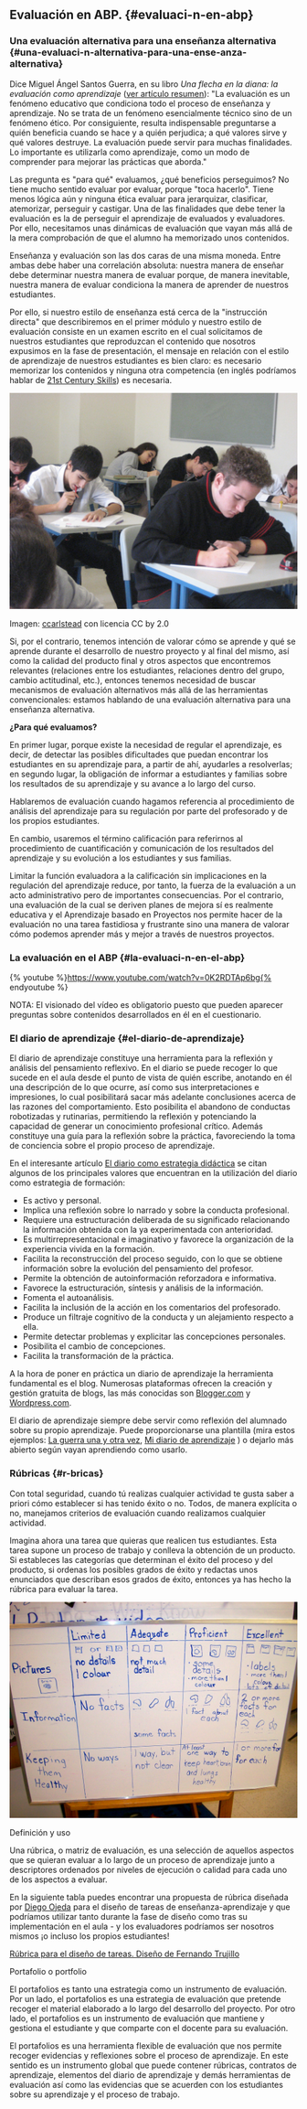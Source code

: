 ## Evaluación en ABP. {#evaluaci-n-en-abp}

### Una evaluación alternativa para una enseñanza alternativa {#una-evaluaci-n-alternativa-para-una-ense-anza-alternativa}

Dice Miguel Ángel Santos Guerra, en su libro _Una flecha en la diana: la evaluación como aprendizaje_ ([ver artículo resumen](https://www.google.com/url?q=http://multiblog.educacion.navarra.es/jmoreno1/files/2013/10/evaluaci%25C3%25B3n-de-la-escuela.pdf&sa=D&ust=1511270171055000&usg=AFQjCNEoxxUHBfVKCuQNB2aNQHNi3EMrUA)): &quot;La evaluación es un fenómeno educativo que condiciona todo el proceso de enseñanza y aprendizaje. No se trata de un fenómeno esencialmente técnico sino de un fenómeno ético. Por consiguiente, resulta indispensable preguntarse a quién beneficia cuando se hace y a quién perjudica; a qué valores sirve y qué valores destruye. La evaluación puede servir para muchas finalidades. Lo importante es utilizarla como aprendizaje, como un modo de comprender para mejorar las prácticas que aborda.&quot;

Las pregunta es &quot;para qué&quot; evaluamos, ¿qué beneficios perseguimos? No tiene mucho sentido evaluar por evaluar, porque &quot;toca hacerlo&quot;. Tiene menos lógica aún y ninguna ética evaluar para jerarquizar, clasificar, atemorizar, perseguir y castigar. Una de las finalidades que debe tener la evaluación es la de perseguir el aprendizaje de evaluados y evaluadores. Por ello, necesitamos unas dinámicas de evaluación que vayan más allá de la mera comprobación de que el alumno ha memorizado unos contenidos.

Enseñanza y evaluación son las dos caras de una misma moneda. Entre ambas debe haber una correlación absoluta: nuestra manera de enseñar debe determinar nuestra manera de evaluar porque, de manera inevitable, nuestra manera de evaluar condiciona la manera de aprender de nuestros estudiantes.

Por ello, si nuestro estilo de enseñanza está cerca de la &quot;instrucción directa&quot; que describiremos en el primer módulo y nuestro estilo de evaluación consiste en un examen escrito en el cual solicitamos de nuestros estudiantes que reproduzcan el contenido que nosotros expusimos en la fase de presentación, el mensaje en relación con el estilo de aprendizaje de nuestros estudiantes es bien claro: es necesario memorizar los contenidos y ninguna otra competencia (en inglés podríamos hablar de [21st Century Skills](https://www.google.com/url?q=http://www.bie.org/research/21st_century_skills&sa=D&ust=1511270171056000&usg=AFQjCNHB0Delyq5UJf8oeHFbKggIHt5otQ)) es necesaria.

![](/images/image17.jpg)

Imagen: [ccarlstead](https://www.google.com/url?q=http://www.flickr.com/photos/cristic/359572656/&sa=D&ust=1511270171057000&usg=AFQjCNFW8PlC9ldx784wDK8FDxKZY7VZHg) con licencia CC by 2.0

Si, por el contrario, tenemos intención de valorar cómo se aprende y qué se aprende durante el desarrollo de nuestro proyecto y al final del mismo, así como la calidad del producto final y otros aspectos que encontremos relevantes (relaciones entre los estudiantes, relaciones dentro del grupo, cambio actitudinal, etc.), entonces tenemos necesidad de buscar mecanismos de evaluación alternativos más allá de las herramientas convencionales: estamos hablando de una evaluación alternativa para una enseñanza alternativa.

**¿Para qué evaluamos?**

En primer lugar, porque existe la necesidad de regular el aprendizaje, es decir, de detectar las posibles dificultades que puedan encontrar los estudiantes en su aprendizaje para, a partir de ahí, ayudarles a resolverlas; en segundo lugar, la obligación de informar a estudiantes y familias sobre los resultados de su aprendizaje y su avance a lo largo del curso.

Hablaremos de evaluación cuando hagamos referencia al procedimiento de análisis del aprendizaje para su regulación por parte del profesorado y de los propios estudiantes.

En cambio, usaremos el término calificación para referirnos al procedimiento de cuantificación y comunicación de los resultados del aprendizaje y su evolución a los estudiantes y sus familias.

Limitar la función evaluadora a la calificación sin implicaciones en la regulación del aprendizaje reduce, por tanto, la fuerza de la evaluación a un acto administrativo pero de importantes consecuencias. Por el contrario, una evaluación de la cual se deriven planes de mejora sí es realmente educativa y el Aprendizaje basado en Proyectos nos permite hacer de la evaluación no una tarea fastidiosa y frustrante sino una manera de valorar cómo podemos aprender más y mejor a través de nuestros proyectos.

### La evaluación en el ABP {#la-evaluaci-n-en-el-abp}

{% youtube %}https://www.youtube.com/watch?v=0K2RDTAp6bg{% endyoutube %}

NOTA: El visionado del vídeo es obligatorio puesto que pueden aparecer preguntas sobre contenidos desarrollados en él en el cuestionario.



### El diario de aprendizaje {#el-diario-de-aprendizaje}

El diario de aprendizaje constituye una herramienta para la reflexión y análisis del pensamiento reflexivo. En el diario se puede recoger lo que sucede en el aula desde el punto de vista de quién escribe, anotando en él una descripción de lo que ocurre, así como sus interpretaciones e impresiones, lo cual posibilitará sacar más adelante conclusiones acerca de las razones del comportamiento. Esto posibilita el abandono de conductas robotizadas y rutinarias, permitiendo la reflexión y potenciando la capacidad de generar un conocimiento profesional crítico. Además constituye una guía para la reflexión sobre la práctica, favoreciendo la toma de conciencia sobre el propio proceso de aprendizaje.

En el interesante artículo [El diario como estrategia didáctica](http://aprendeenlinea.udea.edu.co/boa/contenidos.php/8ffccad7bc2328aa00d9344288580dd7/128/1/contenido/) se citan algunos de los principales valores que encuentran en la utilización del diario como estrategia de formación:


*   Es activo y personal.
*   Implica una reflexión sobre lo narrado y sobre la conducta profesional.
*   Requiere una estructuración deliberada de su significado relacionando la información obtenida con la ya experimentada con anterioridad.
*   Es multirrepresentacional e imaginativo y favorece la organización de la experiencia vivida en la formación.
*   Facilita la reconstrucción del proceso seguido, con lo que se obtiene información sobre la evolución del pensamiento del profesor.
*   Permite la obtención de autoinformación reforzadora e informativa.
*   Favorece la estructuración, síntesis y análisis de la información.
*   Fomenta el autoanálisis.
*   Facilita la inclusión de la acción en los comentarios del profesorado.
*   Produce un filtraje cognitivo de la conducta y un alejamiento respecto a ella.
*   Permite detectar problemas y explicitar las concepciones personales.
*   Posibilita el cambio de concepciones.
*   Facilita la transformación de la práctica.

A la hora de poner en práctica un diario de aprendizaje la herramienta fundamental es el blog. Numerosas plataformas ofrecen la creación y gestión gratuita de blogs, las más conocidas son [Blogger.com](https://www.google.com/url?q=https://www.blogger.com/&sa=D&ust=1511270171062000&usg=AFQjCNFNlvqWbhtvWfeDUFt9Og1jOqSZXg) y [Wordpress.com](https://www.google.com/url?q=https://wordpress.com/&sa=D&ust=1511270171062000&usg=AFQjCNFHHHepeeoY8yY5Y1B5iPYuWHBsJw).

El diario de aprendizaje siempre debe servir como reflexión del alumnado sobre su propio aprendizaje. Puede proporcionarse una plantilla (mira estos ejemplos: [La guerra una y otra vez](https://www.google.com/url?q=http://es.slideshare.net/cedecite/diario-de-apren&sa=D&ust=1511270171063000&usg=AFQjCNEZ3mRG7f7sOLtB7mCRFG2XqPpiPw), [Mi diario de aprendizaje](https://www.google.com/url?q=http://es.slideshare.net/cedecite/mi-diario-de-aprendizaje&sa=D&ust=1511270171063000&usg=AFQjCNE4cmYokheWtbLlUUDCWKW4qpjmSQ) ) o dejarlo más abierto según vayan aprendiendo como usarlo.

### Rúbricas {#r-bricas}

Con total seguridad, cuando tú realizas cualquier actividad te gusta saber a priori cómo establecer si has tenido éxito o no. Todos, de manera explícita o no, manejamos criterios de evaluación cuando realizamos cualquier actividad.

Imagina ahora una tarea que quieras que realicen tus estudiantes. Esta tarea supone un proceso de trabajo y conlleva la obtención de un producto. Si estableces las categorías que determinan el éxito del proceso y del producto, si ordenas los posibles grados de éxito y redactas unos enunciados que describan esos grados de éxito, entonces ya has hecho la rúbrica para evaluar la tarea.

![](/images/image12.jpg)

Definición y uso

Una rúbrica, o matriz de evaluación, es una selección de aquellos aspectos que se quieran evaluar a lo largo de un proceso de aprendizaje junto a descriptores ordenados por niveles de ejecución o calidad para cada uno de los aspectos a evaluar.

En la siguiente tabla puedes encontrar una propuesta de rúbrica diseñada por [Diego Ojeda](https://www.google.com/url?q=https://twitter.com/interele&sa=D&ust=1511270171065000&usg=AFQjCNGkgbFw-hNA4vLsPzKJjIGBqvdVzw) para el diseño de tareas de enseñanza-aprendizaje y que podríamos utilizar tanto durante la fase de diseño como tras su implementación en el aula - y los evaluadores podríamos ser nosotros mismos ¡o incluso los propios estudiantes!

[Rúbrica para el diseño de tareas. Diseño de Fernando Trujillo](https://www.google.com/url?q=https://www.scribd.com/doc/47688739/Rubrica-para-el-diseno-de-tareas&sa=D&ust=1511270171065000&usg=AFQjCNEEf_078v-7GA4NSUEl9iEkLgmcTw)

Portafolio o portfolio

El portafolios es tanto una estrategia como un instrumento de evaluación. Por un lado, el portafolios es una estrategia de evaluación que pretende recoger el material elaborado a lo largo del desarrollo del proyecto. Por otro lado, el portafolios es un instrumento de evaluación que mantiene y gestiona el estudiante y que comparte con el docente para su evaluación.

El portafolios es una herramienta flexible de evaluación que nos permite recoger evidencias y reflexiones sobre el proceso de aprendizaje. En este sentido es un instrumento global que puede contener rúbricas, contratos de aprendizaje, elementos del diario de aprendizaje y demás herramientas de evaluación así como las evidencias que se acuerden con los estudiantes sobre su aprendizaje y el proceso de trabajo.